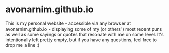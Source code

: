 # avonarnim.github.io

This is my personal website - accessible via any browser at avonarnim.github.io - displaying some of my (or others') most recent puns as well as some sayings or quotes that resonate with me on some level.
It's intentionally left pretty empty, but if you have any questions, feel free to drop me a line :)

